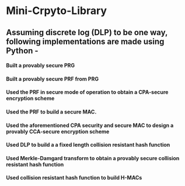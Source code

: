 # Mini-Crpyto-Library

## Assuming discrete log (DLP) to be one way, following implementations are made using Python -

#### Built a provably secure PRG
#### Built a provably secure PRF from PRG
#### Used the PRF in secure mode of operation to obtain a CPA-secure encryption scheme
#### Used the PRF to build a secure MAC.
#### Used the aforementioned CPA security and secure MAC to design a provably CCA-secure encryption scheme
#### Used DLP to build a a fixed length collision resistant hash function
#### Used Merkle-Damgard transform to obtain a provably secure collision resistant hash function
#### Used collision resistant hash function to build H-MACs
